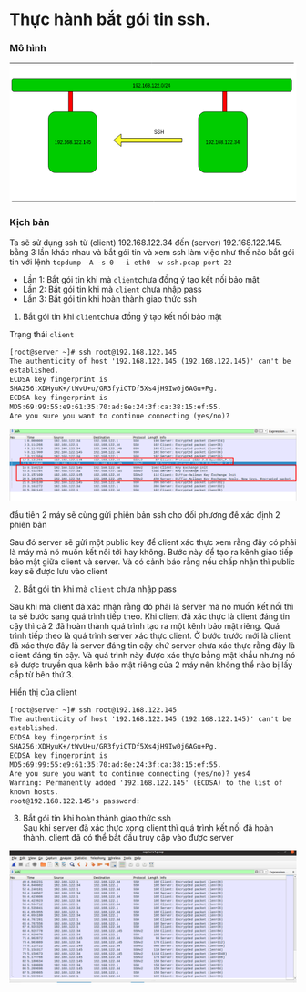# Thực hành bắt gói tin ssh. 
### Mô hình

![](../images/ssh.png)

### Kịch bản 
Ta sẽ sử dụng ssh từ (client) 192.168.122.34 đến (server) 192.168.122.145. bằng 3 lần khác nhau và bắt gói tin và xem ssh làm việc như thế nào bắt gói tin với lệnh `tcpdump -A -s 0  -i eth0 -w ssh.pcap port 22`
- Lần 1: Bắt gói tin khi mà `client`chưa đồng ý tạo kết nối bảo mật 
- Lần 2: Bắt gói tin khi mà `client` chưa nhập pass 
- Lần 3: Bắt gói tin khi hoàn thành giao thức ssh 

1. Bắt gói tin khi `client`chưa đồng ý tạo kết nối bảo mật

Trạng thái `client`
```
[root@server ~]# ssh root@192.168.122.145
The authenticity of host '192.168.122.145 (192.168.122.145)' can't be established.
ECDSA key fingerprint is SHA256:XDHyuK+/tWvU+u/GR3fyiCTDf5Xs4jH9Iw0j6AGu+Pg.
ECDSA key fingerprint is MD5:69:99:55:e9:61:35:70:ad:8e:24:3f:ca:38:15:ef:55.
Are you sure you want to continue connecting (yes/no)? 
```

![](../images/screen.png)

đầu tiên 2 máy sẽ cùng gửi phiên bản ssh cho đối phương để xác định 2 phiên bản 

Sau đó server sẽ gửi một public key để client xác thực xem rằng đây có phải là máy mà nó muốn kết nối tới hay không. Bước này để tạo ra kênh giao tiếp bảo mật giữa client và server. Và có cảnh báo rằng nếu chấp nhận thì public key sẽ được lưu vào client 

2. Bắt gói tin khi mà `client` chưa nhập pass

Sau khi mà client đã xác nhận rằng đó phải là server mà nó muốn kết nối thì ta sẽ bước sang quá trình tiếp theo. Khi client đã xác thực là client đáng tin cậy thì cả 2 đã hoàn thành quá trình tạo ra một kênh bảo mật riêng. Quá trình tiếp theo là quá trình server xác thực client. Ở bước trước mới là client đã xác thực đây là server đáng tin cậy chứ server chưa xác thực rằng đây là client đáng tin cậy. Và quá trình này được xác thực bằng mật khẩu nhưng nó sẽ được truyền qua kênh bảo mật riêng của 2 máy nên không thể nào bị lấy cắp từ bên thứ 3.

Hiển thị của client

```
[root@server ~]# ssh root@192.168.122.145
The authenticity of host '192.168.122.145 (192.168.122.145)' can't be established.
ECDSA key fingerprint is SHA256:XDHyuK+/tWvU+u/GR3fyiCTDf5Xs4jH9Iw0j6AGu+Pg.
ECDSA key fingerprint is MD5:69:99:55:e9:61:35:70:ad:8e:24:3f:ca:38:15:ef:55.
Are you sure you want to continue connecting (yes/no)? yes4
Warning: Permanently added '192.168.122.145' (ECDSA) to the list of known hosts.
root@192.168.122.145's password: 
```


3. Bắt gói tin khi hoàn thành giao thức ssh  
Sau khi server đã xác thực xong client thì quá trình kết nối đã hoàn thành. client đã có thể bắt đầu truy cập vào được server 

![](../images/screen_1.png)

